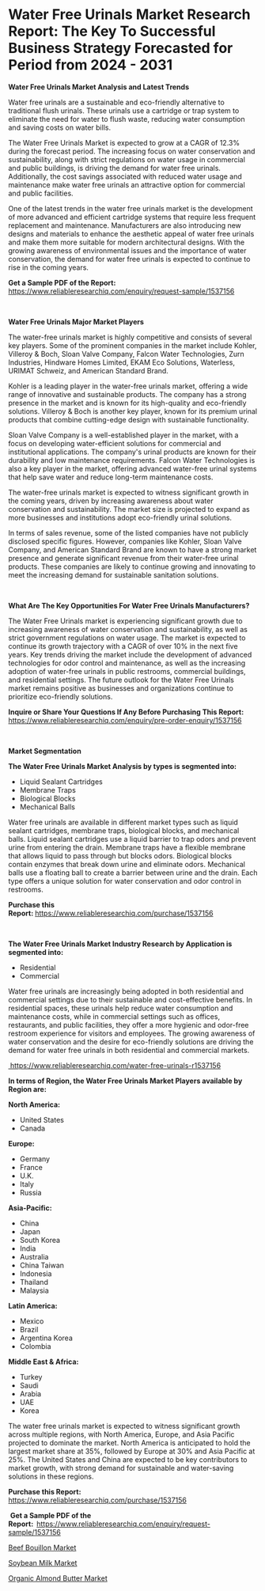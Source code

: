 <p><h1>Water Free Urinals Market Research Report: The Key To Successful Business Strategy Forecasted for Period from 2024 - 2031</h1></p><p><strong>Water Free Urinals Market Analysis and Latest Trends</strong></p>
<p><p>Water free urinals are a sustainable and eco-friendly alternative to traditional flush urinals. These urinals use a cartridge or trap system to eliminate the need for water to flush waste, reducing water consumption and saving costs on water bills. </p><p>The Water Free Urinals Market is expected to grow at a CAGR of 12.3% during the forecast period. The increasing focus on water conservation and sustainability, along with strict regulations on water usage in commercial and public buildings, is driving the demand for water free urinals. Additionally, the cost savings associated with reduced water usage and maintenance make water free urinals an attractive option for commercial and public facilities.</p><p>One of the latest trends in the water free urinals market is the development of more advanced and efficient cartridge systems that require less frequent replacement and maintenance. Manufacturers are also introducing new designs and materials to enhance the aesthetic appeal of water free urinals and make them more suitable for modern architectural designs. With the growing awareness of environmental issues and the importance of water conservation, the demand for water free urinals is expected to continue to rise in the coming years.</p></p>
<p><strong>Get a Sample PDF of the Report:&nbsp;</strong> <a href="https://www.reliableresearchiq.com/enquiry/request-sample/1537156">https://www.reliableresearchiq.com/enquiry/request-sample/1537156</a></p>
<p>&nbsp;</p>
<p><strong>Water Free Urinals Major Market Players</strong></p>
<p><p>The water-free urinals market is highly competitive and consists of several key players. Some of the prominent companies in the market include Kohler, Villeroy & Boch, Sloan Valve Company, Falcon Water Technologies, Zurn Industries, Hindware Homes Limited, EKAM Eco Solutions, Waterless, URIMAT Schweiz, and American Standard Brand.</p><p>Kohler is a leading player in the water-free urinals market, offering a wide range of innovative and sustainable products. The company has a strong presence in the market and is known for its high-quality and eco-friendly solutions. Villeroy & Boch is another key player, known for its premium urinal products that combine cutting-edge design with sustainable functionality.</p><p>Sloan Valve Company is a well-established player in the market, with a focus on developing water-efficient solutions for commercial and institutional applications. The company's urinal products are known for their durability and low maintenance requirements. Falcon Water Technologies is also a key player in the market, offering advanced water-free urinal systems that help save water and reduce long-term maintenance costs.</p><p>The water-free urinals market is expected to witness significant growth in the coming years, driven by increasing awareness about water conservation and sustainability. The market size is projected to expand as more businesses and institutions adopt eco-friendly urinal solutions.</p><p>In terms of sales revenue, some of the listed companies have not publicly disclosed specific figures. However, companies like Kohler, Sloan Valve Company, and American Standard Brand are known to have a strong market presence and generate significant revenue from their water-free urinal products. These companies are likely to continue growing and innovating to meet the increasing demand for sustainable sanitation solutions.</p></p>
<p>&nbsp;</p>
<p><strong>What Are The Key Opportunities For Water Free Urinals Manufacturers?</strong></p>
<p><p>The Water Free Urinals market is experiencing significant growth due to increasing awareness of water conservation and sustainability, as well as strict government regulations on water usage. The market is expected to continue its growth trajectory with a CAGR of over 10% in the next five years. Key trends driving the market include the development of advanced technologies for odor control and maintenance, as well as the increasing adoption of water-free urinals in public restrooms, commercial buildings, and residential settings. The future outlook for the Water Free Urinals market remains positive as businesses and organizations continue to prioritize eco-friendly solutions.</p></p>
<p><strong>Inquire or Share Your Questions If Any Before Purchasing This Report:</strong> <a href="https://www.reliableresearchiq.com/enquiry/pre-order-enquiry/1537156">https://www.reliableresearchiq.com/enquiry/pre-order-enquiry/1537156</a></p>
<p>&nbsp;</p>
<p><strong>Market Segmentation</strong></p>
<p><strong>The Water Free Urinals Market Analysis by types is segmented into:</strong></p>
<p><ul><li>Liquid Sealant Cartridges</li><li>Membrane Traps</li><li>Biological Blocks</li><li>Mechanical Balls</li></ul></p>
<p><p>Water free urinals are available in different market types such as liquid sealant cartridges, membrane traps, biological blocks, and mechanical balls. Liquid sealant cartridges use a liquid barrier to trap odors and prevent urine from entering the drain. Membrane traps have a flexible membrane that allows liquid to pass through but blocks odors. Biological blocks contain enzymes that break down urine and eliminate odors. Mechanical balls use a floating ball to create a barrier between urine and the drain. Each type offers a unique solution for water conservation and odor control in restrooms.</p></p>
<p><strong>Purchase this Report:&nbsp;</strong><a href="https://www.reliableresearchiq.com/purchase/1537156">https://www.reliableresearchiq.com/purchase/1537156</a></p>
<p>&nbsp;</p>
<p><strong>The Water Free Urinals Market Industry Research by Application is segmented into:</strong></p>
<p><ul><li>Residential</li><li>Commercial</li></ul></p>
<p><p>Water free urinals are increasingly being adopted in both residential and commercial settings due to their sustainable and cost-effective benefits. In residential spaces, these urinals help reduce water consumption and maintenance costs, while in commercial settings such as offices, restaurants, and public facilities, they offer a more hygienic and odor-free restroom experience for visitors and employees. The growing awareness of water conservation and the desire for eco-friendly solutions are driving the demand for water free urinals in both residential and commercial markets.</p></p>
<p><a href="https://www.reliableresearchiq.com/water-free-urinals-r1537156">&nbsp;https://www.reliableresearchiq.com/water-free-urinals-r1537156</a></p>
<p><strong>In terms of Region, the Water Free Urinals Market Players available by Region are:</strong></p>
<p>
    <p> <strong> North America: </strong>
        <ul>
            <li>United States</li>
            <li>Canada</li>
        </ul>
        </p> 
    <p> <strong> Europe: </strong>
        <ul>
            <li>Germany</li>
            <li>France</li>
            <li>U.K.</li>
            <li>Italy</li>
            <li>Russia</li>
        </ul>
        </p> 
    <p> <strong> Asia-Pacific: </strong>
        <ul>
            <li>China</li>
            <li>Japan</li>
            <li>South Korea</li>
            <li>India</li>
            <li>Australia</li>
            <li>China Taiwan</li>
            <li>Indonesia</li>
            <li>Thailand</li>
            <li>Malaysia</li>
        </ul>
        </p> 
    <p> <strong> Latin America: </strong>
        <ul>
            <li>Mexico</li>
            <li>Brazil</li>
            <li>Argentina Korea</li>
            <li>Colombia</li>
        </ul>
        </p> 
    <p> <strong> Middle East & Africa: </strong>
        <ul>
            <li>Turkey</li>
            <li>Saudi</li>
            <li>Arabia</li>
            <li>UAE</li>
            <li>Korea</li>
        </ul>
    </p>
    </p>
<p><p>The water free urinals market is expected to witness significant growth across multiple regions, with North America, Europe, and Asia Pacific projected to dominate the market. North America is anticipated to hold the largest market share at 35%, followed by Europe at 30% and Asia Pacific at 25%. The United States and China are expected to be key contributors to market growth, with strong demand for sustainable and water-saving solutions in these regions.</p></p>
<p><strong>Purchase this Report: </strong><a href="https://www.reliableresearchiq.com/purchase/1537156">https://www.reliableresearchiq.com/purchase/1537156</a></p>
<p>&nbsp;<strong>Get a Sample PDF of the Report:&nbsp;&nbsp;</strong><a href="https://www.reliableresearchiq.com/enquiry/request-sample/1537156">https://www.reliableresearchiq.com/enquiry/request-sample/1537156</a></p>
<p><strong></strong></p>
<p><p><a href="https://github.com/HallieBird1/Market-Research-Report-List-1/blob/main/beef-bouillon-market.md">Beef Bouillon Market</a></p><p><a href="https://github.com/AarobcfAusbdnjvXff/Market-Research-Report-List-1/blob/main/soybean-milk-market.md">Soybean Milk Market</a></p><p><a href="https://github.com/faisalayoob601/Market-Research-Report-List-1/blob/main/organic-almond-butter-market.md">Organic Almond Butter Market</a></p></p>